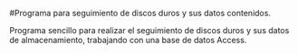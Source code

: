 #Programa para seguimiento de discos duros y sus datos contenidos.

Programa sencillo para realizar el seguimiento de discos duros y sus datos de almacenamiento, trabajando con una base de datos Access.
